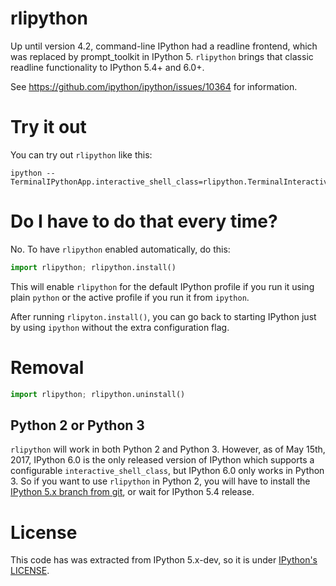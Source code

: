 # rlipython

Up until version 4.2, command-line IPython had a readline frontend, which was
replaced by prompt_toolkit in IPython 5. `rlipython` brings that classic
readline functionality to IPython 5.4+ and 6.0+.

See https://github.com/ipython/ipython/issues/10364 for information.



# Try it out

You can try out `rlipython` like this:

```
ipython --TerminalIPythonApp.interactive_shell_class=rlipython.TerminalInteractiveShell
```

# Do I have to do that every time?

No. To have `rlipython` enabled automatically, do this:

```python
import rlipython; rlipython.install()
```

This will enable `rlipython` for the default IPython profile if you run it
using plain `python` or the active profile if you run it from `ipython`.

After running `rlipyton.install()`, you can go back to starting IPython just by
using `ipython` without the extra configuration flag.


# Removal
```python
import rlipython; rlipython.uninstall()
```

## Python 2 or Python 3

`rlipython` will work in both Python 2 and Python 3. However, as of May 15th,
2017, IPython 6.0 is the only released version of IPython which supports a
configurable `interactive_shell_class`, but IPython 6.0 only works in Python 3.
So if you want to use `rlipython` in Python 2, you will have to install the
[IPython 5.x branch from git](https://github.com/ipython/ipython/tree/5.x), or
wait for IPython 5.4 release.

# License

This code has was extracted from IPython 5.x-dev, so it is under [IPython's
LICENSE](LICENSE.rst).
